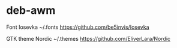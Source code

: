 # deb-awm

Font Iosevka       ~/.fonts
https://github.com/be5invis/Iosevka

GTK theme Nordic   ~/.themes
https://github.com/EliverLara/Nordic
